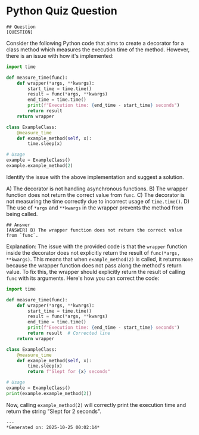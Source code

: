 # Python Quiz Question
    
    ## Question
    [QUESTION]
Consider the following Python code that aims to create a decorator for a class method which measures the execution time of the method. However, there is an issue with how it's implemented:

```python
import time

def measure_time(func):
    def wrapper(*args, **kwargs):
        start_time = time.time()
        result = func(*args, **kwargs)
        end_time = time.time()
        print(f"Execution time: {end_time - start_time} seconds")
        return result
    return wrapper

class ExampleClass:
    @measure_time
    def example_method(self, x):
        time.sleep(x)

# Usage
example = ExampleClass()
example.example_method(2)
```

Identify the issue with the above implementation and suggest a solution.

A) The decorator is not handling asynchronous functions.
B) The wrapper function does not return the correct value from `func`.
C) The decorator is not measuring the time correctly due to incorrect usage of `time.time()`.
D) The use of `*args` and `**kwargs` in the wrapper prevents the method from being called.
    
    ## Answer
    [ANSWER] B) The wrapper function does not return the correct value from `func`.

Explanation:
The issue with the provided code is that the `wrapper` function inside the decorator does not explicitly return the result of `func(*args, **kwargs)`. This means that when `example_method(2)` is called, it returns `None` because the wrapper function does not pass along the method's return value. To fix this, the wrapper should explicitly return the result of calling `func` with its arguments. Here's how you can correct the code:

```python
import time

def measure_time(func):
    def wrapper(*args, **kwargs):
        start_time = time.time()
        result = func(*args, **kwargs)
        end_time = time.time()
        print(f"Execution time: {end_time - start_time} seconds")
        return result  # Corrected line
    return wrapper

class ExampleClass:
    @measure_time
    def example_method(self, x):
        time.sleep(x)
        return f"Slept for {x} seconds"

# Usage
example = ExampleClass()
print(example.example_method(2))
```

Now, calling `example_method(2)` will correctly print the execution time and return the string "Slept for 2 seconds".
    
    ---
    *Generated on: 2025-10-25 00:02:14*
    